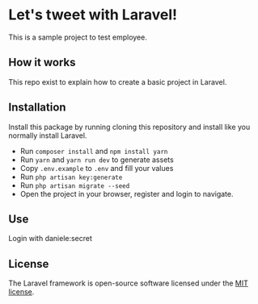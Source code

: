 # Let's tweet with Laravel!

This is a sample project to test employee.

## How it works

This repo exist to explain how to create a basic project in Laravel.

## Installation

Install this package by running cloning this repository and install like you normally install Laravel.

- Run `composer install` and `npm install yarn`
- Run `yarn` and `yarn run dev` to generate assets
- Copy `.env.example` to `.env` and fill your values 
- Run `php artisan key:generate`
- Run `php artisan migrate --seed`
- Open the project in your browser, register and login to navigate.

## Use
Login with daniele:secret

## License

The Laravel framework is open-source software licensed under the [MIT license](https://opensource.org/licenses/MIT).
